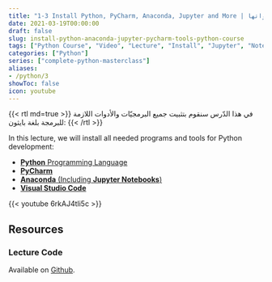 ```yaml
---
title: "1-3 Install Python, PyCharm, Anaconda, Jupyter and More | تثبيت بايثون وأدواتها"
date: 2021-03-19T00:00:00
draft: false
slug: install-python-anaconda-jupyter-pycharm-tools-python-course
tags: ["Python Course", "Video", "Lecture", "Install", "Jupyter", "Notebook", "Anaconda", "Tools"]
categories: ["Python"]
series: ["complete-python-masterclass"]
aliases:
- /python/3
showToc: false
icon: youtube
---
```


{{< rtl md=true >}}
في هذا الدّرس سنقوم بتثبيت جميع البرمجيّات والأدوات اللازمة للبرمجة بلغة بايثون:
{{< /rtl >}}

In this lecture, we will install all needed programs and tools for Python development:
- [**Python** Programming Language](https://www.python.org/downloads/)
- [**PyCharm**](https://www.jetbrains.com/pycharm/download)
- [**Anaconda** (Including **Jupyter Notebooks**)](https://www.anaconda.com/products/individual#Downloads)
- [**Visual Studio Code**](https://code.visualstudio.com/download)

{{< youtube 6rkAJ4tli5c >}}

## Resources

### Lecture Code
Available on [Github](https://github.com/mohnoor94/CorePythonCourse/blob/main/01%20-%20Lecture%2001/01%20-%20Welcome%20Aboard.ipynb).
